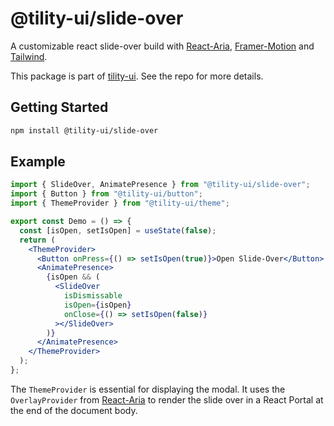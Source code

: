 # @tility-ui/slide-over

A customizable react slide-over build with [React-Aria](https://github.com/adobe/react-spectrum), [Framer-Motion](https://github.com/framer/motion) and [Tailwind](https://tailwindcss.com).

This package is part of [tility-ui](https://github.com/v1ctr/tility-ui). See the repo for more details.

## Getting Started

```bash
npm install @tility-ui/slide-over
```

## Example

```jsx
import { SlideOver, AnimatePresence } from "@tility-ui/slide-over";
import { Button } from "@tility-ui/button";
import { ThemeProvider } from "@tility-ui/theme";

export const Demo = () => {
  const [isOpen, setIsOpen] = useState(false);
  return (
    <ThemeProvider>
      <Button onPress={() => setIsOpen(true)}>Open Slide-Over</Button>
      <AnimatePresence>
        {isOpen && (
          <SlideOver
            isDismissable
            isOpen={isOpen}
            onClose={() => setIsOpen(false)}
          ></SlideOver>
        )}
      </AnimatePresence>
    </ThemeProvider>
  );
};
```

The `ThemeProvider` is essential for displaying the modal. It uses the `OverlayProvider` from [React-Aria](https://github.com/adobe/react-spectrum) to render the slide over in a React Portal at the end of the document body.

